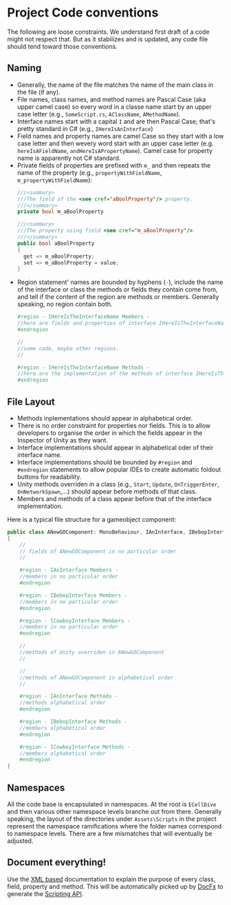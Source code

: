 # Project Code conventions
The following are loose constraints. We understand first draft of a code might not respect that. But as it stabilizes and is updated, any code file should tend toward those conventions.

## Naming
- Generally, the name of the file matches the name of the main class in the file (if any).
- File names, class names, and method names are Pascal Case (aka upper camel case) so every word in a classe name start by an upper case letter (e.g., `SomeScript.cs`, `AClassName`, `AMethodName`).
- Interface names start with a capital `I` and are then Pascal Case; that's pretty standard in C# (e.g., `IHereIsAnInterface`)
- Field names and property names are camel Case so they start with a low case letter and then wevery word start with an upper case letter (e.g. `hereIsAFieldName`, `andHereIsAPropertyName`). Camel case for property name is apparently not C# standard.
- Private fields of properties are prefixed with `m_` and then repeats the name of the property (e.g., `propertyWithFieldName`, `m_propertyWithFieldName`):
  ```csharp
  ///<summary>
  ///The field of the <see cref="aBoolProperty"/> property.
  ///</summary>
  private bool m_aBoolProperty

  ///<summary>
  ///The property using field <see cref="m_aBoolProperty"/>.
  ///</summary>
  public bool aBoolProperty
  {
    get => m_aBoolProperty;
    set => m_aBoolProperty = value;
  }
  ```
- Region statement' names are bounded by hyphens (`-`), include the name of the interface or class the methods or fields they contain come from, and tell if the content of the region are methods or members. Generally speaking, no region contain both.
  ```csharp
  #region - IHereIsTheInterfaceName Members -
  //here are fields and properties of interface IHereIsTheInterfaceName
  #endregion

  //
  //some code, maybe other regions.
  //

  #region - IHereIsTheInterfaceName Methods -
  //here are the implementation of the methods of interface IHereIsTheInterfaceName
  #endregion

  ```


## File Layout
- Methods inplementations should appear in alphabetical order.
- There is no order constraint for properties nor fields. This is to allow developers to organise the order in which the fields appear in the Inspector of Unity as they want.
- Interface implementations should appear in alphabetical oder of their interface name.
- Interface implementations should be bounded by `#region` and `#endregion` statements to allow popular IDEs to create automatic foldout buttons for readability.
- Unity methods overriden in a class (e.g., `Start`, `Update`, `OnTriggerEnter`, `OnNetworkSpawn`,...) should appear before methods of that class.
- Members and methods of a class appear before that of the interface implementation.

Here is a typical file structure for a gameobject component:
```csharp
public class ANewGOComponent: MonoBehaviour, IAnInterface, IBebopInterface, ICowboyInterface
{
    //
    // fields of ANewGOComponent in no particular order
    //

    #region - IAnInterface Members -
    //members in no particular order
    #endregion

    #region - IBebopInterface Members -
    //members in no particular order
    #endregion

    #region - ICowboyInterface Members -
    //members in no particular order
    #endregion

    //
    //methods of Unity overriden in ANewGOComponent
    //

    //
    //methods of ANewGOComponent in alphabetical order
    //

    #region - IAnInterface Methods -
    //methods alphabetical order
    #endregion

    #region - IBebopInterface Methods -
    //members alphabetical order
    #endregion

    #region - ICowboyInterface Methods -
    //members alphabetical order
    #endregion
}
```

## Namespaces
All the code base is encapsulated in namespaces. At the root is `ECellDive` and then various other namespace levels branche out from there.
Generally speaking, the layout of the directories under `Assets\Scripts` in the project represent the namespace ramifications where the folder names correspond to namespace levels. There are a few mismatches that will eventually be adjusted.

## Document everything!
Use the [XML based](https://learn.microsoft.com/en-us/dotnet/csharp/language-reference/xmldoc/) documentation to explain the purpose of every class, field, property and method. This will be automatically picked up by [DocFx](https://dotnet.github.io/docfx/) to generate the [Scripting API](xref:ECellDive).